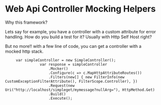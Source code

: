 # Web Api Controller Mocking Helpers

Why this framework?

Lets say for example, you have a controller with a custom attribute for error handling.
How do you build a test for it? Usually with Http Self Host right? 

But no more!! with a few line of code, you can get a controller with a mocked http stack.



		 var simpleController = new SimpleController();
					var response = simpleController
						.Mocker()
						.Configure(c => c.MapHttpAttributeRoutes())
						.Filters(new[] { new FilterInfo(new CustomExceptionFilterAttribute(), FilterScope.Controller), })
						.Request(new Uri("http://localhost/simpleget/mymessage?nullArg="), HttpMethod.Get)
						.Build()
						.Execute(); 



